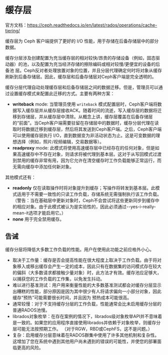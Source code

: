 # 缓存层

官方文档：https://ceph.readthedocs.io/en/latest/rados/operations/cache-tiering/

缓存层为 Ceph 客户端提供了更好的 I/O 性能，用于存储在后备存储层中的部分数据。

缓存分层涉及创建配置为充当缓存层的相对较快/昂贵的存储设备（例如，固态驱动器）的池，以及配置为充当经济存储的擦除编码或相对较慢/更便宜的设备的后备池 层。Ceph反对者处理放置对象的位置，并且分层代理确定何时将对象从缓存刷新到后备存储层。因此，缓存层和后备存储层对Ceph客户端是完全透明的。

缓存分层代理自动处理缓存层和后备存储层之间的数据迁移。但是，管理员可以通过设置缓存模式来配置此迁移的方式。主要有两种方案：

- **writeback** mode: 当管理员使用 `writeback` 模式配置层时，Ceph客户端将数据写入缓存层并从缓存层接收ACK。随着时间的流逝，写入缓存层的数据将迁移到存储层，并从缓存层中清除。从概念上讲，缓存层覆盖在后备存储层的“前面”。当Ceph客户端需要驻留在存储层中的数据时，缓存分层代理在读取时将数据迁移到缓存层，然后将其发送到Ceph客户端。之后，Ceph客户端可以使用缓存层执行 I/O，直到数据变为非活动状态为止。这是可变数据的理想选择（例如，照片/视频编辑，交易数据等）。
- **readproxy** mode: 此模式将使用高速缓存层中已经存在的任何对象，但是如果高速缓存中不存在对象，则请求将被代理到基本层。这对于从写回模式过渡到禁用的缓存非常有用，因为它允许在清空缓存时工作负载能够正常运行，而无需向缓存中添加任何新对象。

其他模式还有：

- **readonly** 仅在读取操作时将对象提升到缓存；写操作将转发到基本层。此模式适用于不需要一致性的只读工作负载，存储系统无需强制执行该工作负载。（警告：当在基础层中更新对象时，Ceph不会尝试将这些更新同步到缓存中的相应对象。由于此模式被认为是实验性的，因此必须通过--yes-i-really-mean-it选项才能启用它。）
- **none** 用于完全禁用缓存。



## 告诫

缓存分层将降低大多数工作负载的性能。用户在使用此功能之前应格外小心。

- 取决于工作量：缓存是否会提高性能在很大程度上取决于工作负载。由于将对象移入或移出缓存会产生一定的成本，因此只有在数据集的访问模式存在较大的偏斜（大多数请求都接触少量对象）时，此方法才有效。缓存池应足够大，以捕获您的工作负载的工作集，以免发生抖动。
- 难以进行基准测试：用户用来衡量性能的大多数基准测试都会对缓存分层显示出糟糕的性能，部分原因是因为其中很少有人将请求偏向一小部分对象，因此缓存“预热”可能需要很长时间，并且因为 预热成本可能很高。
- 通常较慢：对于不支持缓存分层的工作负载，性能通常会比未启用缓存分层的普通RADOS池慢。
- librados对象枚举：在存在案例的情况下，librados级对象枚举API并不意味着是一致的。如果您的应用程序直接使用librados并依赖于对象枚举，则缓存分层可能无法按预期工作。 （对于RGW，RBD或CephFS，这不是问题。）
- 复杂：启用缓存分层意味着在RADOS群集中使用了许多其他机制和复杂性。这增加了您在系统中遇到其他用户尚未遇到的错误的可能性，并使您的部署面临更高的风险。

























